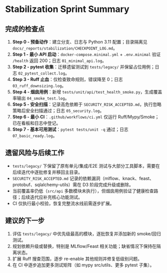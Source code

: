 # Stabilization Sprint Summary

## 完成的检查点
1. **Step 0 - 预备动作**：建立分支、日志与 Python 3.11 配置；目录隔离见 `docs/_reports/stabilization/CHECKPOINT_LOG.md`。
2. **Step 1 - 最小 API 启动**：`docker-compose.minimal.yml` + `.env.minimal` 验证 `/health` 返回 200；日志 `01_minimal_api.log`。
3. **Step 2 - pytest 收集**：迁移遗留测试到 `tests/legacy/` 并保留占位用例；日志 `02_pytest_collect.log`。
4. **Step 3 - Ruff 止血**：仅检查致命规则，错误降至 0；日志 `03_ruff_downsizing.log`。
5. **Step 4 - 烟囱用例**：新增 `tests/unit/api/test_health_smoke.py`，生成覆盖率输出 `04_smoke_test.log`。
6. **Step 5 - 安全扫描**：记录高危依赖于 `SECURITY_RISK_ACCEPTED.md`，执行忽略策略后安全扫描通过；日志 `05_security.log`。
7. **Step 6 - 最小 CI**：`.github/workflows/ci.yml` 仅运行 Ruff/Mypy/Smoke；已在看板和日志中登记。
8. **Step 7 - 基本可用测试**：`pytest tests/unit -q` 通过；日志 `07_basic_ready.log`。

## 遗留风险与后续工作
- `tests/legacy/` 下保留了原有单元/集成/E2E 测试与大部分工具脚本，需要在后续迭代中逐批修复并移回主目录。
- `SECURITY_RISK_ACCEPTED.md` 记录的依赖漏洞（mlflow、knack、feast、protobuf、sqlalchemy-utils）需在 D3 阶段完成升级或删除。
- 当前覆盖率仍低（`src/api` 多数模块未执行），但烟囱用例验证了健康检查路径；后续迭代应补充核心功能测试。
- CI 仅执行最小校验，恢复完整流水线前需逐步扩展。

## 建议的下一步
1. 评估 `tests/legacy/` 中优先级最高的模块，逐批恢复并添加新的 smoke/回归测试。
2. 规划依赖升级或替换，特别是 MLflow/Feast 相关功能；缺省情况下保持在隔离状态。
3. 扩展 Ruff 搜查范围，逐步 re-enable 其他规则并修复低级别问题。
4. 在 CI 中逐步追加更多测试矩阵（如 mypy src/utils、更多 pytest 子集）。
